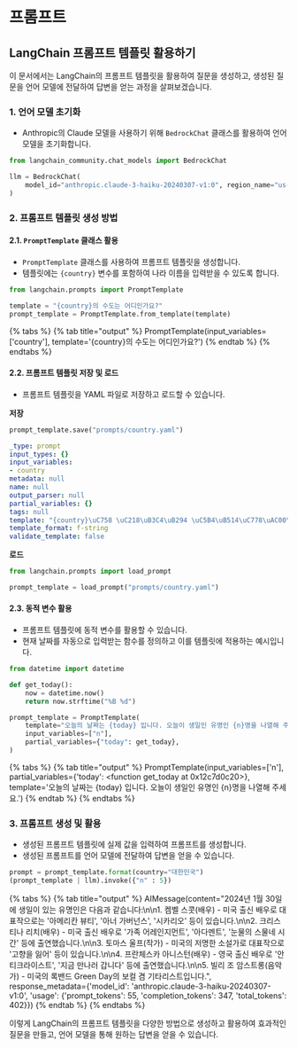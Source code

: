 # 프롬프트

## LangChain 프롬프트 템플릿 활용하기

이 문서에서는 LangChain의 프롬프트 템플릿을 활용하여 질문을 생성하고, 생성된 질문을 언어 모델에 전달하여 답변을 얻는 과정을 살펴보겠습니다.

### 1. 언어 모델 초기화

* Anthropic의 Claude 모델을 사용하기 위해 `BedrockChat` 클래스를 활용하여 언어 모델을 초기화합니다.

```python
from langchain_community.chat_models import BedrockChat

llm = BedrockChat(
    model_id="anthropic.claude-3-haiku-20240307-v1:0", region_name="us-east-1"
)
```

### 2. 프롬프트 템플릿 생성 방법

#### 2.1. `PromptTemplate` 클래스 활용

* `PromptTemplate` 클래스를 사용하여 프롬프트 템플릿을 생성합니다.
* 템플릿에는 `{country}` 변수를 포함하여 나라 이름을 입력받을 수 있도록 합니다.

```python
from langchain.prompts import PromptTemplate

template = "{country}의 수도는 어디인가요?"
prompt_template = PromptTemplate.from_template(template)
```

{% tabs %}
{% tab title="output" %}
PromptTemplate(input\_variables=\['country'], template='{country}의 수도는 어디인가요?')
{% endtab %}
{% endtabs %}

#### 2.2. 프롬프트 템플릿 저장 및 로드

* 프롬프트 템플릿을 YAML 파일로 저장하고 로드할 수 있습니다.

**저장**

```python
prompt_template.save("prompts/country.yaml")
```

```yaml
_type: prompt
input_types: {}
input_variables:
- country
metadata: null
name: null
output_parser: null
partial_variables: {}
tags: null
template: "{country}\uC758 \uC218\uB3C4\uB294 \uC5B4\uB514\uC778\uAC00\uC694?"
template_format: f-string
validate_template: false
```

**로드**

```python
from langchain.prompts import load_prompt

prompt_template = load_prompt("prompts/country.yaml")
```

#### 2.3. 동적 변수 활용

* 프롬프트 템플릿에 동적 변수를 활용할 수 있습니다.
* 현재 날짜를 자동으로 입력받는 함수를 정의하고 이를 템플릿에 적용하는 예시입니다.

```python
from datetime import datetime

def get_today():
    now = datetime.now()
    return now.strftime("%B %d")

prompt_template = PromptTemplate(
    template="오늘의 날짜는 {today} 입니다. 오늘이 생일인 유명인 {n}명을 나열해 주세요.",
    input_variables=["n"],
    partial_variables={"today": get_today},
)
```

{% tabs %}
{% tab title="output" %}
PromptTemplate(input\_variables=\['n'], partial\_variables={'today': \<function get\_today at 0x12c7d0c20>}, template='오늘의 날짜는 {today} 입니다. 오늘이 생일인 유명인 {n}명을 나열해 주세요.')
{% endtab %}
{% endtabs %}

### 3. 프롬프트 생성 및 활용

* 생성된 프롬프트 템플릿에 실제 값을 입력하여 프롬프트를 생성합니다.
* 생성된 프롬프트를 언어 모델에 전달하여 답변을 얻을 수 있습니다.

```python
prompt = prompt_template.format(country="대한민국")
(prompt_template | llm).invoke({"n" : 5})
```

{% tabs %}
{% tab title="output" %}
AIMessage(content="2024년 1월 30일에 생일이 있는 유명인은 다음과 같습니다:\n\n1. 켐벨 스콧(배우) - 미국 출신 배우로 대표작으로는 '아메리칸 뷰티', '아너 가버넌스', '시카리오' 등이 있습니다.\n\n2. 크리스티나 리치(배우) - 미국 출신 배우로 '가족 어레인지먼트', '아다멘트', '눈물의 스물네 시간' 등에 출연했습니다.\n\n3. 토마스 울프(작가) - 미국의 저명한 소설가로 대표작으로 '고향을 잃어' 등이 있습니다.\n\n4. 프란체스카 아니스턴(배우) - 영국 출신 배우로 '안티크라이스트', '지금 만나러 갑니다' 등에 출연했습니다.\n\n5. 빌리 조 암스트롱(음악가) - 미국의 록밴드 Green Day의 보컬 겸 기타리스트입니다.", response\_metadata={'model\_id': 'anthropic.claude-3-haiku-20240307-v1:0', 'usage': {'prompt\_tokens': 55, 'completion\_tokens': 347, 'total\_tokens': 402\}})
{% endtab %}
{% endtabs %}

이렇게 LangChain의 프롬프트 템플릿을 다양한 방법으로 생성하고 활용하여 효과적인 질문을 만들고, 언어 모델을 통해 원하는 답변을 얻을 수 있습니다.

